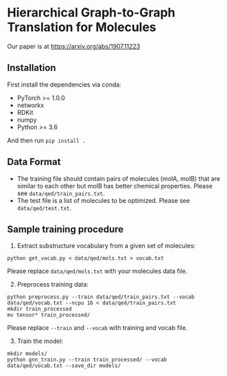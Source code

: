# Hierarchical Graph-to-Graph Translation for Molecules

Our paper is at https://arxiv.org/abs/1907.11223

## Installation
First install the dependencies via conda:
 * PyTorch >= 1.0.0
 * networkx
 * RDKit
 * numpy
 * Python >= 3.6

And then run `pip install .`

## Data Format
* The training file should contain pairs of molecules (molA, molB) that are similar to each other but molB has better chemical properties. Please see `data/qed/train_pairs.txt`.
* The test file is a list of molecules to be optimized. Please see `data/qed/test.txt`.

## Sample training procedure
1. Extract substructure vocabulary from a given set of molecules:
```
python get_vocab.py < data/qed/mols.txt > vocab.txt
```
Please replace `data/qed/mols.txt` with your molecules data file.

2. Preprocess training data:
```
python preprocess.py --train data/qed/train_pairs.txt --vocab data/qed/vocab.txt --ncpu 16 < data/qed/train_pairs.txt
mkdir train_processed
mv tensor* train_processed/
```
Please replace `--train` and `--vocab` with training and vocab file.

3. Train the model:
```
mkdir models/
python gnn_train.py --train train_processed/ --vocab data/qed/vocab.txt --save_dir models/ 
```
